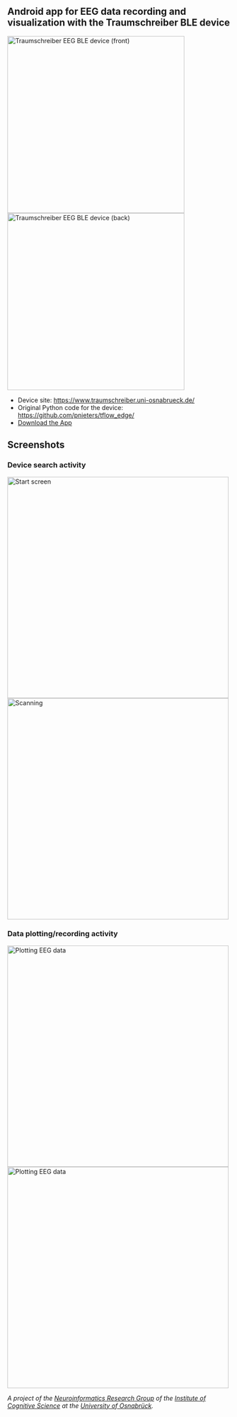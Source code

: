 ## Android app for EEG data recording and visualization with the Traumschreiber BLE device
<img title="Traumschreiber EEG BLE device (front)" src="https://raw.githubusercontent.com/mvidaldp/Traumschreiber-mobileEEG/master/screenshots/traumschreiber.jpg" alt="Traumschreiber EEG BLE device (front)" height="400">
<img title="Traumschreiber EEG BLE device (back)" src="https://raw.githubusercontent.com/mvidaldp/Traumschreiber-mobileEEG/master/screenshots/traumschreiber_back.jpg" alt="Traumschreiber EEG BLE device (back)" height="400">

- Device site: https://www.traumschreiber.uni-osnabrueck.de/
- Original Python code for the device: https://github.com/pnieters/tflow_edge/
- [Download the App](https://github.com/mvidaldp/Traumschreiber-mobileEEG/raw/aep-experiment/app/build/outputs/apk/debug/app-debug.apk)

## Screenshots
### Device search activity
<img title="Start screen" src="https://raw.githubusercontent.com/mvidaldp/Traumschreiber-mobileEEG/master/screenshots/start.png" alt="Start screen" height="500">
<img title="Scanning" src="https://raw.githubusercontent.com/mvidaldp/Traumschreiber-mobileEEG/master/screenshots/scanning.png" alt="Scanning" height="500">

### Data plotting/recording activity
<img title="Plotting EEG data" src="https://raw.githubusercontent.com/mvidaldp/Traumschreiber-mobileEEG/master/screenshots/plotting0.png" alt="Plotting EEG data" height="500">
<img title="Plotting EEG data" src="https://raw.githubusercontent.com/mvidaldp/Traumschreiber-mobileEEG/master/screenshots/plotting1.png" alt="Plotting EEG data" height="500">

*A project of the [Neuroinformatics Research Group](https://www.ikw.uni-osnabrueck.de/en/research_groups/neuroinformatics/overview.html) of the [Institute of Cognitive Science](https://www.ikw.uni-osnabrueck.de/en/home.html) at the [University of Osnabrück](https://www.uni-osnabrueck.de/en/home.html).*
